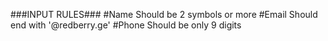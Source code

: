 ###INPUT RULES###
#Name Should be 2 symbols or more
#Email Should end with '@redberry.ge'
#Phone Should be only 9 digits